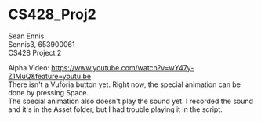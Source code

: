 # CS428_Proj2

Sean Ennis <br>
Sennis3, 653900061<br>
CS428 Project 2<br>

Alpha Video: https://www.youtube.com/watch?v=wY47y-Z1MuQ&feature=youtu.be<br>
There isn't a Vuforia button yet. Right now, the special animation can be done by pressing Space.<br>
The special animation also doesn't play the sound yet. I recorded the sound and it's in the Asset folder, but I had trouble playing it in the script.
